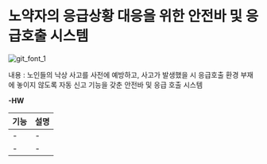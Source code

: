 # 노약자의 응급상황 대응을 위한 안전바 및 응급호출 시스템

![git_font_1](/uploads/feb79615572189308b4c9c30c342045a/git_font_1.gif)

내용 :  노인들의 낙상 사고를 사전에 예방하고, 사고가 발생했을 시 응급호출 환경 부재에 놓이지 않도록 자동 신고 기능을 갖춘 안전바 및 응급 호출 시스템

**-HW**

| 기능 | 설명 |
| ------ | ------ |
| - | - |
| - | - |

